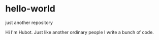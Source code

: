 # hello-world
just another repository

Hi I'm Hubot. Just like another ordinary people I write a bunch of code.
